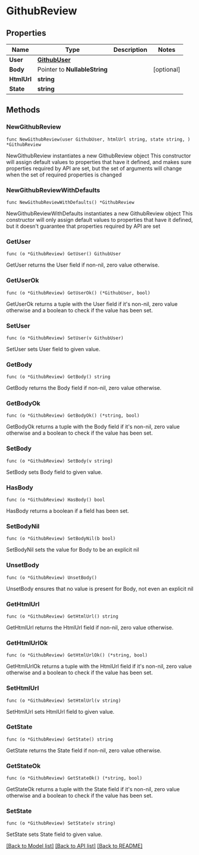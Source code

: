 # GithubReview

## Properties

Name | Type | Description | Notes
------------ | ------------- | ------------- | -------------
**User** | [**GithubUser**](GithubUser.md) |  | 
**Body** | Pointer to **NullableString** |  | [optional] 
**HtmlUrl** | **string** |  | 
**State** | **string** |  | 

## Methods

### NewGithubReview

`func NewGithubReview(user GithubUser, htmlUrl string, state string, ) *GithubReview`

NewGithubReview instantiates a new GithubReview object
This constructor will assign default values to properties that have it defined,
and makes sure properties required by API are set, but the set of arguments
will change when the set of required properties is changed

### NewGithubReviewWithDefaults

`func NewGithubReviewWithDefaults() *GithubReview`

NewGithubReviewWithDefaults instantiates a new GithubReview object
This constructor will only assign default values to properties that have it defined,
but it doesn't guarantee that properties required by API are set

### GetUser

`func (o *GithubReview) GetUser() GithubUser`

GetUser returns the User field if non-nil, zero value otherwise.

### GetUserOk

`func (o *GithubReview) GetUserOk() (*GithubUser, bool)`

GetUserOk returns a tuple with the User field if it's non-nil, zero value otherwise
and a boolean to check if the value has been set.

### SetUser

`func (o *GithubReview) SetUser(v GithubUser)`

SetUser sets User field to given value.


### GetBody

`func (o *GithubReview) GetBody() string`

GetBody returns the Body field if non-nil, zero value otherwise.

### GetBodyOk

`func (o *GithubReview) GetBodyOk() (*string, bool)`

GetBodyOk returns a tuple with the Body field if it's non-nil, zero value otherwise
and a boolean to check if the value has been set.

### SetBody

`func (o *GithubReview) SetBody(v string)`

SetBody sets Body field to given value.

### HasBody

`func (o *GithubReview) HasBody() bool`

HasBody returns a boolean if a field has been set.

### SetBodyNil

`func (o *GithubReview) SetBodyNil(b bool)`

 SetBodyNil sets the value for Body to be an explicit nil

### UnsetBody
`func (o *GithubReview) UnsetBody()`

UnsetBody ensures that no value is present for Body, not even an explicit nil
### GetHtmlUrl

`func (o *GithubReview) GetHtmlUrl() string`

GetHtmlUrl returns the HtmlUrl field if non-nil, zero value otherwise.

### GetHtmlUrlOk

`func (o *GithubReview) GetHtmlUrlOk() (*string, bool)`

GetHtmlUrlOk returns a tuple with the HtmlUrl field if it's non-nil, zero value otherwise
and a boolean to check if the value has been set.

### SetHtmlUrl

`func (o *GithubReview) SetHtmlUrl(v string)`

SetHtmlUrl sets HtmlUrl field to given value.


### GetState

`func (o *GithubReview) GetState() string`

GetState returns the State field if non-nil, zero value otherwise.

### GetStateOk

`func (o *GithubReview) GetStateOk() (*string, bool)`

GetStateOk returns a tuple with the State field if it's non-nil, zero value otherwise
and a boolean to check if the value has been set.

### SetState

`func (o *GithubReview) SetState(v string)`

SetState sets State field to given value.



[[Back to Model list]](../README.md#documentation-for-models) [[Back to API list]](../README.md#documentation-for-api-endpoints) [[Back to README]](../README.md)



